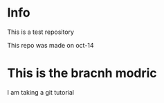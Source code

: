 # Info
This is a test repository

This repo was made on oct-14

# This is the bracnh modric
I am taking a git tutorial